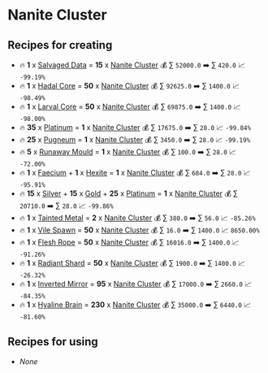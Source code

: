 # Nanite Cluster

## Recipes for creating

* 🔥 **1** x [Salvaged Data](<Salvaged Data.md>) = **15** x [Nanite Cluster](<Nanite Cluster.md>) 💰 ∑ `52000.0` ➡️ ∑ `420.0` 📈 `-99.19%`
* 🔥 **1** x [Hadal Core](<Hadal Core.md>) = **50** x [Nanite Cluster](<Nanite Cluster.md>) 💰 ∑ `92625.0` ➡️ ∑ `1400.0` 📈 `-98.49%`
* 🔥 **1** x [Larval Core](<Larval Core.md>) = **50** x [Nanite Cluster](<Nanite Cluster.md>) 💰 ∑ `69875.0` ➡️ ∑ `1400.0` 📈 `-98.00%`
* 🔥 **35** x [Platinum](<Platinum.md>) = **1** x [Nanite Cluster](<Nanite Cluster.md>) 💰 ∑ `17675.0` ➡️ ∑ `28.0` 📈 `-99.84%`
* 🔥 **25** x [Pugneum](<Pugneum.md>) = **1** x [Nanite Cluster](<Nanite Cluster.md>) 💰 ∑ `3450.0` ➡️ ∑ `28.0` 📈 `-99.19%`
* 🔥 **5** x [Runaway Mould](<Runaway Mould.md>) = **1** x [Nanite Cluster](<Nanite Cluster.md>) 💰 ∑ `100.0` ➡️ ∑ `28.0` 📈 `-72.00%`
* 🔥 **1** x [Faecium](<Faecium.md>) + **1** x [Hexite](<Hexite.md>) = **1** x [Nanite Cluster](<Nanite Cluster.md>) 💰 ∑ `684.0` ➡️ ∑ `28.0` 📈 `-95.91%`
* 🔥 **15** x [Silver](<Silver.md>) + **15** x [Gold](<Gold.md>) + **25** x [Platinum](<Platinum.md>) = **1** x [Nanite Cluster](<Nanite Cluster.md>) 💰 ∑ `20710.0` ➡️ ∑ `28.0` 📈 `-99.86%`
* 🔥 **1** x [Tainted Metal](<Tainted Metal.md>) = **2** x [Nanite Cluster](<Nanite Cluster.md>) 💰 ∑ `380.0` ➡️ ∑ `56.0` 📈 `-85.26%`
* 🔥 **1** x [Vile Spawn](<Vile Spawn.md>) = **50** x [Nanite Cluster](<Nanite Cluster.md>) 💰 ∑ `16.0` ➡️ ∑ `1400.0` 📈 `8650.00%`
* 🔥 **1** x [Flesh Rope](<Flesh Rope.md>) = **50** x [Nanite Cluster](<Nanite Cluster.md>) 💰 ∑ `16016.0` ➡️ ∑ `1400.0` 📈 `-91.26%`
* 🔥 **1** x [Radiant Shard](<Radiant Shard.md>) = **50** x [Nanite Cluster](<Nanite Cluster.md>) 💰 ∑ `1900.0` ➡️ ∑ `1400.0` 📈 `-26.32%`
* 🔥 **1** x [Inverted Mirror](<Inverted Mirror.md>) = **95** x [Nanite Cluster](<Nanite Cluster.md>) 💰 ∑ `17000.0` ➡️ ∑ `2660.0` 📈 `-84.35%`
* 🔥 **1** x [Hyaline Brain](<Hyaline Brain.md>) = **230** x [Nanite Cluster](<Nanite Cluster.md>) 💰 ∑ `35000.0` ➡️ ∑ `6440.0` 📈 `-81.60%`


## Recipes for using

* _None_
